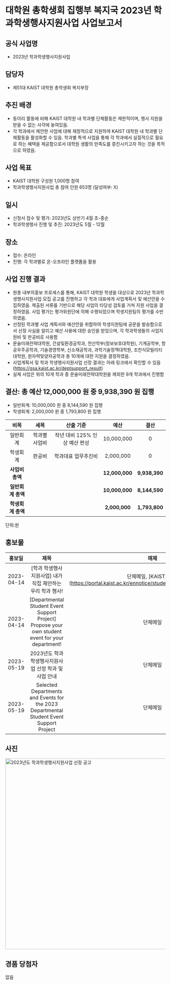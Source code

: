 대학원 총학생회 집행부 복지국 2023년 학과학생행사지원사업 사업보고서
===

## 공식 사업명
- 2023년 학과학생행사지원사업

## 담당자
- 제51대 KAIST 대학원 총학생회 복지부장

## 추진 배경
- 동아리 활동에 비해 KAIST 대학원 내 학과별 단체활동은 제한적이며, 행사 지원을 받을 수 없는 사각에 놓여있음. 
- 각 학과에서 제안한 사업에 대해 재정적으로 지원하여 KAIST 대학원 내 학과별 단체활동을 활성화할 수 있음. 학과별 특색 사업을 통해 각 학과에서 실질적으로 필요로 하는 혜택을 제공함으로서 대학원 생활의 만족도를 증진시키고자 하는 것을 목적으로 하였음. 

## 사업 목표
- KAIST 대학원 구성원 1,000명 참여 
- 학과학생행사지원사업 총 참여 인원 653명 (달성여부: X)

## 일시
- 신청서 접수 및 평가: 2023년도 상반기 4월 초-중순
- 학과학생행사 진행 및 추진: 2023년도 5월 - 12월

## 장소
- 접수: 온라인
- 진행: 각 학과별로 온-오프라인 플랫폼을 활용

## 사업 진행 결과
- 원총 내부의홍보 프로세스를 통해, KAIST 대학원 학생을 대상으로 2023년 학과학생행사지원사업 모집 공고를 진행하고 각 학과 대표에게 사업계획서 및 예산안을 수집하였음. 제출된 서류를 기반으로 해당 사업의 타당성 검토를 거쳐 지원 사업을 결정하였음. 사업 평가는 평가위원단에 의해 수행되었으며 학생지원팀의 평가를 수반하였음.
- 선정된 학과별 사업 계획서와 예산안을 취합하여 학생지원팀에 공문을 발송함으로서 선정 사실을 알리고 예산 사용에 대한 승인을 받았으며, 각 학과학생들의 사업지원비 및 판공비로 사용함
- 문술미래전략대학원, 건설및환경공학과, 전산학부(정보보호대학원), 기계공학부, 항공우주공학과, 기술경영학부, 신소재공학과, 과학기술정책대학원, 조천식모빌리티대학원, 원자력및양자공학과 총 10개에 대한 지원을 결정하였음. 
- 사업계획서 및 학과 학생행사지원사업 선정 결과는 아래 링크에서 확인할 수 있음 (https://gsa.kaist.ac.kr/deptsupport_result)
- 실제 사업은 위의 10개 학과 중 문술미래전략대학원을 제외한 9개 학과에서 진행함

## 결산: 총 예산 12,000,000 원 중 9,938,390 원 집행

- 일반회계: 10,000,000 원 중 8,144,590 원 집행
- 학생회계: 2,000,000 원 중 1,793,800 원 집행

|  **비목** |   **세목**   | **산출 기준** | **예산** | **결산** |
|:----------:|:------------:|:--------:|:--------:|:--------:|
|일반회계| 학과별 사업비 | 작년 대비 125% 인상 예산 편성 | 10,000,000 | 0 |
|학생회계| 판공비 | 학과대표 업무추진비 | 2,000,000 | 0 | 
|   **사업비 총액**  |        |        | **12,000,000** | **9,938,390** |
|   **일반회계 총액**  |        |        | **10,000,000** | **8,144,590** |
|   **학생회계 총액**  |         |       |**2,000,000** | **1,793,800** |

단위:원 

## 홍보물

|  **홍보일** |   **제목**   | **매체** |
|:----------:|:------------:|:--------:|
|2023-04-14|[학과 학생행사지원사업] 내가 직접 제안하는 우리 학과 행사!|단체메일, [KAIST 포탈](https://portal.kaist.ac.kr/ennotice/student_notice/11681479196842|
|2023-04-14|[Departmental Student Event Support Project] Propose your own student event for your department!|단체메일|
|2023-05-19|2023년도 학과 학생행사지원사업 선정 학과 및 사업 안내|단체메일|
|2023-05-19|Selected Departments and Events for the 2023 Departmental Student Event Support Project|단체메일|

## 사진

<img src="./학학행지-1.jpg" width="600px" title="2023년도 학과학생행사지원사업 선정 공고"/>

## 경품 당첨자
없음
